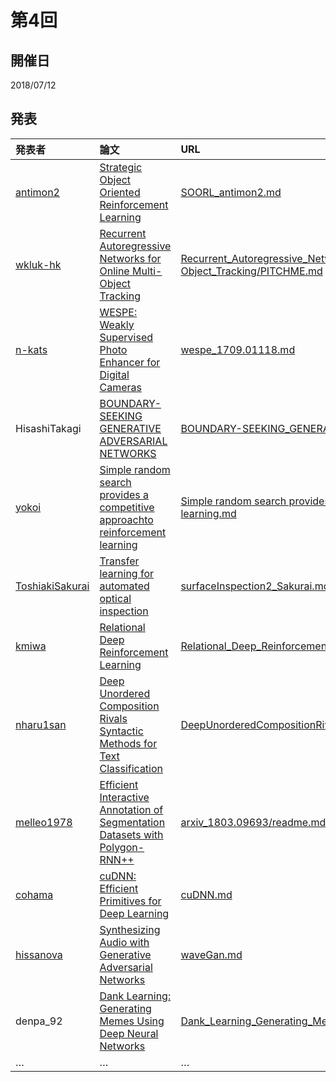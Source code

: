 第4回
======

## 開催日

2018/07/12

## 発表

|発表者|論文|URL|参考|
|:-----|:-------|:--|:---|
|[antimon2](https://github.com/antimon2)|[Strategic Object Oriented Reinforcement Learning](https://arxiv.org/abs/1806.00175)|[SOORL\_antimon2.md](SOORL_antimon2.md)|[HTMLスライド版](https://hackmd.io/p/ryUaXApG7)|
|[wkluk-hk](https://github.com/wkluk-hk)|[Recurrent Autoregressive Networks for Online Multi-Object Tracking](https://arxiv.org/abs/1711.02741)|[Recurrent\_Autoregressive\_Networks\_for\_Online\_Multi-Object\_Tracking/PITCHME.md](Recurrent_Autoregressive_Networks_for_Online_Multi-Object_Tracking/PITCHME.md)|[HTMLスライド版](https://gitpitch.com/mlnagoya/surveys/master?p=20180712_reports/Recurrent_Autoregressive_Networks_for_Online_Multi-Object_Tracking/)|
|[n-kats](https://github.com/n-kats)|[WESPE: Weakly Supervised Photo Enhancer for Digital Cameras](https://arxiv.org/abs/1709.01118)|[wespe\_1709.01118.md](wespe_1709.01118.md)| |
|HisashiTakagi|[BOUNDARY-SEEKING GENERATIVE ADVERSARIAL NETWORKS](https://arxiv.org/abs/1702.08431)|[BOUNDARY-SEEKING\_GENERATIVE\_ADVERSARIAL\_NETWORKS.md](BOUNDARY-SEEKING_GENERATIVE_ADVERSARIAL_NETWORKS.md)| |
|[yokoi](https://github.com/shuuichi)|[Simple random search provides a competitive approachto reinforcement learning](https://arxiv.org/abs/1803.07055)|[Simple random search provides a competitive approachto reinforcement learning.md](Simple%20random%20search%20provides%20a%20competitive%20approachto%20reinforcement%20learning.md)| |
|[ToshiakiSakurai](https://github.com/sak301537)|[Transfer learning for automated optical inspection](https://ieeexplore.ieee.org/document/7966162/)|[surfaceInspection2\_Sakurai.md](surfaceInspection2_Sakurai.md)| |
|[kmiwa](https://github.com/Hiro30)|[Relational Deep Reinforcement Learning](https://arxiv.org/abs/1806.01830)|[Relational\_Deep\_Reinforcement\_Learning.md](Relational_Deep_Reinforcement_Learning.md)| |
|[nharu1san](https://github.com/nharu1san)|[Deep Unordered Composition Rivals Syntactic Methods for Text Classification](http://www.aclweb.org/anthology/P15-1162)|[DeepUnorderedCompositionRivalsSyntacticMethodsforTextClassification.md](DeepUnorderedCompositionRivalsSyntacticMethodsforTextClassification.md)| |
|[melleo1978](https://github.com/melleo1978)|[Efficient Interactive Annotation of Segmentation Datasets with Polygon-RNN++](https://arxiv.org/abs/1803.09693)|[arxiv\_1803.09693/readme.md](arxiv_1803.09693/readme.md)| |
|[cohama](https://github.com/cohama)|[cuDNN: Efficient Primitives for Deep Learning](https://arxiv.org/abs/1410.0759)|[cuDNN.md](cuDNN.md)| |
|[hissanova](https://github.com/hissanova)|[Synthesizing Audio with Generative Adversarial Networks](https://arxiv.org/abs/1802.04208)|[waveGan.md](waveGan.md)| |
|denpa_92|[Dank Learning: Generating Memes Using Deep Neural Networks](https://arxiv.org/abs/1806.04510)|[Dank\_Learning\_Generating\_Memes\_Using\_Deep\_Neural\_Networks.md](Dank_Learning_Generating_Memes_Using_Deep_Neural_Networks.md)| |
|…|…|…|…|

